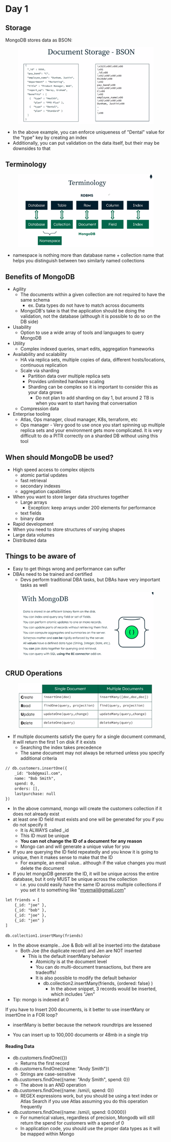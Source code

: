 # Day 1

## Storage

MongoDB stores data as BSON:

<figure><img src="../../.gitbook/assets/image (10).png" alt=""><figcaption></figcaption></figure>

* In the above example, you can enforce uniqueness of "Dental" value for the "type" key by creating an index
* Additionally, you can put validation on the data itself, but their may be downsides to that

## Terminology

<figure><img src="../../.gitbook/assets/image (11).png" alt=""><figcaption></figcaption></figure>

* namespace is nothing more than database name + collection name that helps you distinguish between two similarly named collections

## Benefits of MongoDB

* Agility
  * The documents within a given collection are not required to have the same schema
    * ex. Data types do not have to match across documents
  * MongoDB's take is that the application should be doing the validation, not the database (although it is possible to do so on the DB side)
* Usability
  * Option to use a wide array of tools and languages to query MongoDB
* Utility
  * Complex indexed queries, smart edits, aggregation frameworks
* Availability and scalability
  * HA via replica sets, multiple copies of data, different hosts/locations, continuous replication
  * Scale via sharding
    * Partition data over multiple replica sets
    * Provides unlimited hardware scaling
    * Sharding can be complex so it is important to consider this as your data grows
      * Do not plan to add sharding on day 1, but around 2 TB is when you want to start having that conversation
  * Compression data
* Enterprise tooling
  * Atlas, Ops manager, cloud manager, K8s, terraform, etc
  * Ops manager - Very good to use once you start spinning up multiple replica sets and your environment gets more complicated. It is very difficult to do a PITR correctly on a sharded DB without using this tool

## When should MongoDB be used?

* High speed access to complex objects
  * atomic partial updates
  * fast retrieval
  * secondary indexes
  * aggregation capabilities
* When you want to store larger data structures together
  * Large arrays
    * Exception: keep arrays under 200 elements for performance
  * text fields
  * binary data
* Rapid development
* When you need to store structures of varying shapes
* Large data volumes
* Distributed data



## Things to be aware of

* Easy to get things wrong and performance can suffer
* DBAs need to be trained and certified
  * Devs perform traditional DBA tasks, but DBAs have very important tasks as well

<figure><img src="../../.gitbook/assets/image (12).png" alt=""><figcaption></figcaption></figure>



## CRUD Operations

<figure><img src="../../.gitbook/assets/image (14).png" alt=""><figcaption></figcaption></figure>

* If multiple documents satisfy the query for a single document command, it will return the first 1 on disk if it exists
  * Searching the index takes precedence
  * The same document may not always be returned unless you specify additional criteria

```
// db.customers.insertOne({
    _id: "bob@gmail.com",
    name: "Bob Smith",
    spend: 0,
    orders: [],
    lastpurchase: null
})
```

* In the above command, mongo will create the customers collection if it does not already exist
* at least one ID field must exists and one will be generated for you if you do not specify it
  * It is ALWAYS called \_id
  * This ID must be unique
  * **You can not change the ID of a document for any reason**
  * Mongo can and will generate a unique value for you
* If you are querying the ID field repeatedly and you know it is going to unique, then it makes sense to make that the ID&#x20;
  * For example, an email value.. although if the value changes you must delete the document
* If you let mongoDB generate the ID, it will be unique across the entire database, but it only MUST be unique across the collection
  * i.e. you could easily have the same ID across multiple collections if you set it to something like "myemail@gmail.com"

```
let friends = [ 
    {_id: "joe" }, 
    {_id: "bob" }, 
    {_id: "joe" }, 
    {_id: "jen" } 
]

db.collection1.insertMany(friends)
```

* In the above example.. Joe & Bob will all be inserted into the database
  * Both Joe (the duplicate record) and Jen are NOT inserted
    * This is the default insertMany behavior
      * Atomicity is at the document level
      * You can do multi-document transactions, but there are tradeoffs!
      * It is also possible to modify the default behavior
        * db.collection2.insertMany(friends, {ordered: false} )
          * In the above snippet, 3 records would be inserted, which includes "Jen"
* Tip: mongo is indexed at 0

If you have to Insert 200 documents, is it better to use insertMany or insertOne in a FOR loop?

* insertMany is better because the network roundtrips are lessened



* You can insert up to 100,000 documents or 48mb in a single trip



#### Reading Data

* db.customers.findOne({})
  * Returns the first record
* db.customers.findOne({name: "Andy Smith"})
  * Strings are case-sensitive
* db.customers.findOne({name: "Andy Smith", spend: 0})
  * The above is an AND operation
* db.customers.findOne({name: /smi/i, spend: 0})
  * REGEX expressions work, but you should be using a text index or Atlas Search if you use Atlas assuming you do this operation frequently
* db.customers.findOne({name: /smi/i, spend: 0.0000})
  * For numerical values, regardless of precision, Mongodb will still return the spend for customers with a spend of 0
  * In application code, you should use the proper data types as it will be mapped within Mongo



